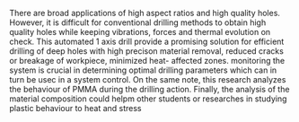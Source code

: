 There are broad applications of high aspect ratios and high quality holes. However, it is difficult for conventional drilling methods to obtain high quality holes while keeping vibrations, forces and thermal evolution on check. This automated 1 axis drill provide a promising solution for efficient drilling of deep holes with high precison material removal, reduced cracks or breakage of workpiece, minimized heat- affected zones. monitoring the system is crucial in determining optimal drilling parameters which can in turn be usec in a system control. On the same note, this research analyzes the behaviour of PMMA during the drilling action. Finally, the analysis of the material composition could helpm other students or researches in studying plastic behaviour to heat and stress 
